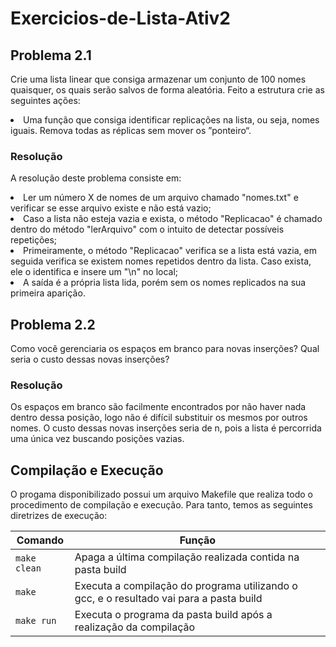 # Exercicios-de-Lista-Ativ2

<h2>Problema 2.1</h2>

Crie uma lista linear que consiga armazenar um conjunto de 100 nomes quaisquer, os quais serão salvos de forma aleatória. Feito a estrutura crie as seguintes ações:
<li>Uma função que consiga identificar replicações na lista, ou seja, nomes iguais. Remova todas as réplicas sem mover os ”ponteiro“.

<h3>Resolução</h3>

A resolução deste problema consiste em:
<li>Ler um número X de nomes de um arquivo chamado "nomes.txt" e verificar se esse arquivo existe e não está vazio;</li>
<li>Caso a lista não esteja vazia e exista, o método "Replicacao" é chamado dentro do método "lerArquivo" com o intuito de detectar possíveis repetições;</li>
<li>Primeiramente, o método "Replicacao" verifica se a lista está vazia, em seguida verifica se existem nomes repetidos dentro da lista. Caso exista, ele o identifica e insere um "\n" no local;</li>
<li>A saída é a própria lista lida, porém sem os nomes replicados na sua primeira aparição.</li>

<h2>Problema 2.2</h2>

Como você gerenciaria os espaços em branco para novas inserções? Qual seria o custo dessas novas inserções?

<h3>Resolução</h3>

Os espaços em branco são facilmente encontrados por não haver nada dentro dessa posição, logo não é difícil substituir os mesmos por outros nomes. O custo dessas novas inserções seria de n, pois a lista é percorrida uma única vez buscando posições vazias.

<h2>Compilação e Execução</h2>

O progama disponibilizado possui um arquivo Makefile que realiza todo o procedimento de compilação e execução. Para tanto, temos as seguintes diretrizes de execução:


| Comando                |  Função                                                                                           |                     
| -----------------------| ------------------------------------------------------------------------------------------------- |
|  `make clean`          | Apaga a última compilação realizada contida na pasta build                                        |
|  `make`                | Executa a compilação do programa utilizando o gcc, e o resultado vai para a pasta build           |
|  `make run`            | Executa o programa da pasta build após a realização da compilação                                 |
